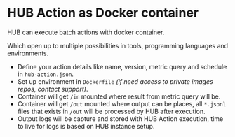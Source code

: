 HUB Action as Docker container
==============================

HUB can execute batch actions with docker container.

Which open up to multiple possibilities in tools, programming languages and environments.

- Define your action details like name, version, metric query and schedule in `hub-action.json`.
- Set up environment in `Dockerfile` _(if need access to private images repos, contact support)_.
- Container will get `/in` mounted where result from metric query will be.
- Container will get `/out` mounted where output can be places, all `*.jsonl` files that exists in `/out` will be processed by HUB after execution.
- Output logs will be capture and stored with HUB Action execution, time to live for logs is based on HUB instance setup.


